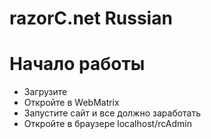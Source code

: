 razorC.net Russian
==================

Начало работы
=====
- Загрузите
- Откройте в WebMatrix
- Запустите сайт и все должно заработать
- Откройте в браузере localhost/rcAdmin
